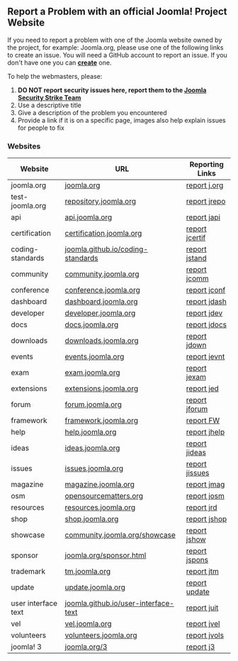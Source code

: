 ## Report a Problem with an official Joomla! Project Website

If you need to report a problem with one of the Joomla website owned by the project, for example: Joomla.org, please use one of the following links to create an issue. You will need a GitHub account to report an issue. If you don't have one you can **[create](https://github.com/join)** one.

To help the webmasters, please:

1. **DO NOT report security issues here, report them to the [Joomla Security Strike Team](http://developer.joomla.org/contact-security-team.html)**
2. Use a descriptive title
3. Give a description of the problem you encountered
4. Provide a link if it is on a specific page, images also help explain issues for people to fix

### Websites

Website | URL | Reporting Links
------- | ------ | ------
joomla.org | [joomla.org](https://www.joomla.org) | [report j.org](https://github.com/joomla/joomla-websites/issues/new?title=[jorg]%20&body=Please%20describe%20the%20problem%20or%20your%20issue)
test-joomla.org | [repository.joomla.org](http://repository.joomla.org) | [report jrepo](https://github.com/joomla/joomla-websites/issues/new?title=[jrepo]%20&body=Please%20describe%20the%20problem%20or%20your%20issue)
api | [api.joomla.org](https://api.joomla.org) | [report japi](https://github.com/joomla/joomla-websites/issues/new?title=[japi]%20&body=Please%20describe%20the%20problem%20or%20your%20issue)
certification | [certification.joomla.org](http://certification.joomla.org) | [report jcertif](https://github.com/joomla/joomla-websites/issues/new?title=[jcertif]%20&body=Please%20describe%20the%20problem%20or%20your%20issue)
coding-standards | [joomla.github.io/coding-standards](https://joomla.github.io/coding-standards/) | [report jstand](https://github.com/joomla/joomla-websites/issues/new?title=[jstand]%20&body=Please%20describe%20the%20problem%20or%20your%20issue)
community | [community.joomla.org](http://community.joomla.org) | [report jcomm](https://github.com/joomla/joomla-websites/issues/new?title=[jcomm]%20&body=Please%20describe%20the%20problem%20or%20your%20issue)
conference | [conference.joomla.org](http://conference.joomla.org) | [report jconf](https://github.com/joomla/joomla-websites/issues/new?title=[jconf]%20&body=Please%20describe%20the%20problem%20or%20your%20issue)
dashboard | [dashboard.joomla.org](https://dashboard.joomla.org) | [report jdash](https://github.com/joomla/joomla-websites/issues/new?title=[jdash]%20&body=Please%20describe%20the%20problem%20or%20your%20issue)
developer | [developer.joomla.org](https://developer.joomla.org) | [report jdev](https://github.com/joomla/joomla-websites/issues/new?title=[jdev]%20&body=Please%20describe%20the%20problem%20or%20your%20issue)
docs | [docs.joomla.org](https://docs.joomla.org) | [report jdocs](https://github.com/joomla/joomla-websites/issues/new?title=[jdocs]%20&body=Please%20describe%20the%20problem%20or%20your%20issue)
downloads | [downloads.joomla.org](https://downloads.joomla.org) | [report jdown](https://github.com/joomla/joomla-websites/issues/new?title=[jdown]%20&body=Please%20describe%20the%20problem%20or%20your%20issue)
events | [events.joomla.org](https://events.joomla.org) | [report jevnt](https://github.com/joomla/joomla-websites/issues/new?title=[jevnt]%20&body=Please%20describe%20the%20problem%20or%20your%20issue)
exam | [exam.joomla.org](https://exam.joomla.org) | [report jexam](https://github.com/joomla/joomla-websites/issues/new?title=[jexam]%20&body=Please%20describe%20the%20problem%20or%20your%20issue)
extensions | [extensions.joomla.org](http://extensions.joomla.org) | [report jed](https://joomlaextensionsdirectory.atlassian.net/secure/Dashboard.jspa)
forum | [forum.joomla.org](http://forum.joomla.org) | [report jforum](https://github.com/joomla/joomla-websites/issues/new?title=[jforum]%20&body=Please%20describe%20the%20problem%20or%20your%20issue)
framework | [framework.joomla.org](https://framework.joomla.org) | [report FW](https://github.com/joomla/framework.joomla.org/issues/new?title=[FW%20Site]&body=Please%20state%20the%20nature%20of%20your%20development%20emergency)
help | [help.joomla.org](https://help.joomla.org) | [report jhelp](https://github.com/joomla/joomla-websites/issues/new?title=[jhelp]%20&body=Please%20describe%20the%20problem%20or%20your%20issue)
ideas | [ideas.joomla.org](http://ideas.joomla.org) | [report jideas](https://github.com/joomla/joomla-websites/issues/new?title=[jideas]%20&body=Please%20describe%20the%20problem%20or%20your%20issue)
issues | [issues.joomla.org](https://issues.joomla.org) | [report jissues](http://issues.joomla.org/tracker/jtracker)
magazine | [magazine.joomla.org](http://magazine.joomla.org) | [report jmag](https://github.com/joomla/joomla-websites/issues/new?title=[jmag]%20&body=Please%20describe%20the%20problem%20or%20your%20issue)
osm | [opensourcematters.org](http://opensourcematters.org) | [report josm](https://github.com/joomla/joomla-websites/issues/new?title=[josm]%20&body=Please%20describe%20the%20problem%20or%20your%20issue)
resources | [resources.joomla.org](http://resources.joomla.org) | [report jrd](https://github.com/joomla/joomla-websites/issues/new?title=[jrd]%20&body=Please%20describe%20the%20problem%20or%20your%20issue)
shop | [shop.joomla.org](http://shop.joomla.org) | [report jshop](https://github.com/joomla/joomla-websites/issues/new?title=[jshop]%20&body=Please%20describe%20the%20problem%20or%20your%20issue)
showcase | [community.joomla.org/showcase](http://community.joomla.org/showcase) | [report jshow](https://github.com/joomla/joomla-websites/issues/new?title=[jshow]%20&body=Please%20describe%20the%20problem%20or%20your%20issue)
sponsor | [joomla.org/sponsor.html](https://www.joomla.org/sponsor.html) | [report jspons](https://github.com/joomla/joomla-websites/issues/new?title=[jspons]%20&body=Please%20describe%20the%20problem%20or%20your%20issue)
trademark | [tm.joomla.org](https://tm.joomla.org) | [report jtm](https://github.com/joomla/joomla-websites/issues/new?title=[jtm]%20&body=Please%20describe%20the%20problem%20or%20your%20issue)
update | [update.joomla.org](https://update.joomla.org) | [report update](https://github.com/joomla/update.joomla.org/issues/new?title=[update]%20&body=Please%20describe%20the%20problem%20or%20your%20issue)
user interface text | [joomla.github.io/user-interface-text](https://joomla.github.io/user-interface-text/) | [report juit](https://github.com/joomla/joomla-websites/issues/new?title=[juit]%20&body=Please%20describe%20the%20problem%20or%20your%20issue)
vel | [vel.joomla.org](https://vel.joomla.org) | [report jvel](https://github.com/joomla/joomla-websites/issues/new?title=[jvel]%20&body=Please%20describe%20the%20problem%20or%20your%20issue)
volunteers | [volunteers.joomla.org](https://volunteers.joomla.org) | [report jvols](https://github.com/joomla/joomla-websites/issues/new?title=[jvols]%20&body=Please%20describe%20the%20problem%20or%20your%20issue)
joomla! 3 | [joomla.org/3](https://www.joomla.org/3) | [report j3](https://github.com/joomla/joomla-websites/issues/new?title=[j3]%20&body=Please%20describe%20the%20problem%20or%20your%20issue)
